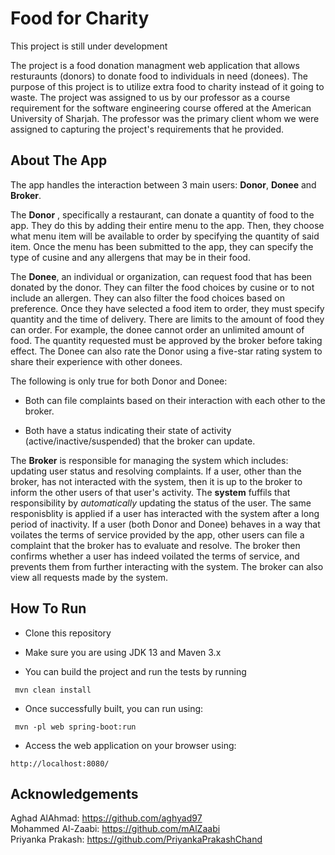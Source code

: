 # Food for Charity 
This project is still under development

The project is a food donation managment web application that allows resturaunts (donors) to donate food to individuals in need (donees). The purpose of this project is to utilize extra food to charity instead of it going to waste. The project was assigned to us by our professor as a course requirement for the software engineering course offered at the American University of Sharjah. The professor was the primary client whom we were assigned to capturing the project's requirements that he provided.  
## About The App
The app handles the interaction between 3 main users: **Donor**, **Donee** and **Broker**.</br> 
<p>
The <b>Donor</b> , specifically a restaurant, can donate a quantity of food to the app. They do this by adding their entire menu to the app. Then, they choose what menu item will be available to order by specifying the quantity of said item. Once the menu has been submitted to the app, they can specify the type of cusine and any allergens that may be in their food.
</p> 
<p>
The <b>Donee</b>, an individual or organization, can request food that has been donated by the donor. They can filter the food choices by cusine or to not include an allergen. They can also filter the food choices based on preference. Once they have selected a food item to order, they must specify quantity and the time of delivery. There are limits to the amount of food they can order. For example, the donee cannot order an unlimited amount of food. The quantity requested must be approved by the broker before taking effect. The Donee can also rate the Donor using a five-star rating system to share their experience with other donees.
</p>
<p>
The following is only true for both Donor and Donee:
</p>

* Both can file complaints based on their interaction with each other to the broker.

* Both have a status indicating their state of activity (active/inactive/suspended) that the broker can update.

<p> 
The <b>Broker</b> is responsible for managing the system which includes: updating user status and resolving complaints. If a user, other than the broker, has not interacted with the system, then it is up to the broker to inform the other users of that user's activity. The <b>system</b> fuffils that responsibility by <i>automatically</i> updating the status of the user. The same responisblity is applied if a user has interacted with the system after a long period of inactivity. If a user (both Donor and Donee) behaves in a way that voilates the terms of service provided by the app, other users can file a complaint that the broker has to evaluate and resolve. The broker then confirms whether a user has indeed voilated the terms of service, and prevents them from further interacting with the system. The broker can also view all requests made by the system.
</p>

## How To Run

  - Clone this repository

  - Make sure you are using JDK 13 and Maven 3.x
  
  - You can build the project and run the tests by running

   ```
    mvn clean install
   ```

  - Once successfully built, you can run using:
    
  ```
   mvn -pl web spring-boot:run
  ```

  - Access the web application on your browser using:

  ```
  http://localhost:8080/
  ``` 

[comment]: <> (Will be changed)
[comment]: <> (Start) 

## Acknowledgements
Aghad AlAhmad: https://github.com/aghyad97</br> 
Mohammed Al-Zaabi: https://github.com/mAlZaabi</br>
Priyanka Prakash: https://github.com/PriyankaPrakashChand </br>



